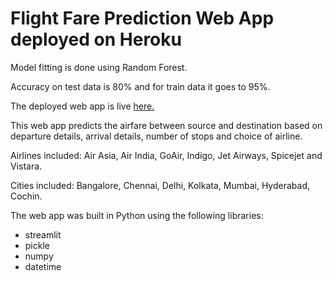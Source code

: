 # Flight Fare Prediction Web App deployed on Heroku

Model fitting is done using Random Forest.

Accuracy on test data is 80% and for train data it goes to 95%.

The deployed web app is live [here.](https://predict-fare-flight.herokuapp.com/)

This web app predicts the airfare between source and destination based on departure details, arrival details, number of stops and choice of airline.

Airlines included: Air Asia, Air India, GoAir, Indigo, Jet Airways, Spicejet and Vistara.

Cities included: Bangalore, Chennai, Delhi, Kolkata, Mumbai, Hyderabad, Cochin.

The web app was built in Python using the following libraries:
* streamlit
* pickle
* numpy
* datetime
